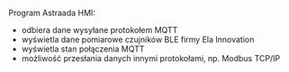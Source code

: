 Program Astraada HMI:
  - odbiera dane wysyłane protokołem MQTT 
  - wyświetla dane pomiarowe czujników BLE firmy Ela Innovation
  - wyświetla stan połączenia MQTT
  - możliwość przesłania danych innymi protokołami, np. Modbus TCP/IP
